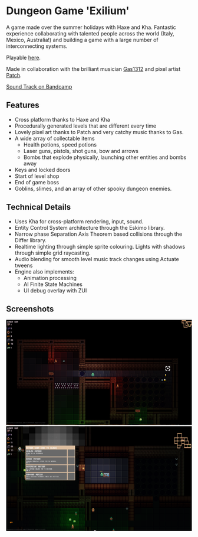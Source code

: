 # Dungeon Game 'Exilium'
A game made over the summer holidays with Haxe and Kha. Fantastic experience collaborating with talented people across the world (Italy, Mexico, Australia!) and building a game with a large number of interconnecting systems.

Playable [here](https://5mixer.itch.io/exilium).

Made in collaboration with the brilliant musician [Gas1312](https://gas1312.bandcamp.com/album/exilium-ost) and pixel artist [Patch](https://github.com/Patch83).

[Sound Track on Bandcamp](https://gas1312.bandcamp.com/album/exilium-ost)

## Features

 - Cross platform thanks to Haxe and Kha
 - Procedurally generated levels that are different every time
 - Lovely pixel art thanks to Patch and very catchy music thanks to Gas.
 - A wide array of collectable items
   - Health potions, speed potions
   - Laser guns, pistols, shot guns, bow and arrows
   - Bombs that explode physically, launching other entities and bombs away
- Keys and locked doors
- Start of level shop
- End of game boss
- Goblins, slimes, and an array of other spooky dungeon enemies.

## Technical Details
 - Uses Kha for cross-platform rendering, input, sound.
 - Entity Control System architecture through the Eskimo library.
 - Narrow phase Separation Axis Theorem based collisions through the Differ library.
 - Realtime lighting through simple sprite colouring. Lights with shadows through simple grid raycasting.
 - Audio blending for smooth level music track changes using Actuate tweens
 - Engine also implements:
    - Animation processing
    - AI Finite State Machines
    - UI debug overlay with ZUI

## Screenshots
![Static first level](StarterLevelScreen.png)
![Procedurally generated second level](InLevelScreen.png)
